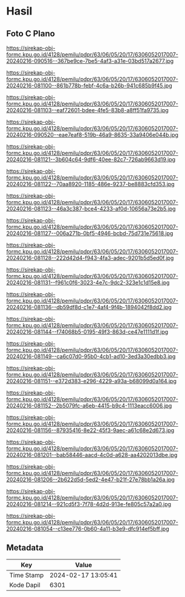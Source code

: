 # Hasil

## Foto C Plano

https://sirekap-obj-formc.kpu.go.id/4128/pemilu/pdpr/63/06/05/20/17/6306052017007-20240216-090516--367be9ce-7be5-4af3-a31e-03bd517a2677.jpg

https://sirekap-obj-formc.kpu.go.id/4128/pemilu/pdpr/63/06/05/20/17/6306052017007-20240216-081100--861b778b-febf-4c6a-b26b-941c685b9f45.jpg

https://sirekap-obj-formc.kpu.go.id/4128/pemilu/pdpr/63/06/05/20/17/6306052017007-20240216-081103--eaf72601-bdee-4fe5-83b8-a8ff51fa9735.jpg

https://sirekap-obj-formc.kpu.go.id/4128/pemilu/pdpr/63/06/05/20/17/6306052017007-20240216-090520--eae7eaf8-519b-46a9-8635-33a9406e044b.jpg

https://sirekap-obj-formc.kpu.go.id/4128/pemilu/pdpr/63/06/05/20/17/6306052017007-20240216-081121--3b604c64-9df6-40ee-82c7-726ab9663d19.jpg

https://sirekap-obj-formc.kpu.go.id/4128/pemilu/pdpr/63/06/05/20/17/6306052017007-20240216-081122--70aa8920-1185-486e-9237-be8883cfd353.jpg

https://sirekap-obj-formc.kpu.go.id/4128/pemilu/pdpr/63/06/05/20/17/6306052017007-20240216-081123--46a3c387-bce4-4233-af0d-10656a73e2b5.jpg

https://sirekap-obj-formc.kpu.go.id/4128/pemilu/pdpr/63/06/05/20/17/6306052017007-20240216-081127--006a271b-0bf5-4946-bcbd-75d731e75618.jpg

https://sirekap-obj-formc.kpu.go.id/4128/pemilu/pdpr/63/06/05/20/17/6306052017007-20240216-081128--222d42d4-f943-4fa3-adec-9201b5d5ed0f.jpg

https://sirekap-obj-formc.kpu.go.id/4128/pemilu/pdpr/63/06/05/20/17/6306052017007-20240216-081131--f961c0f6-3023-4e7c-9dc2-323e1c1d15e8.jpg

https://sirekap-obj-formc.kpu.go.id/4128/pemilu/pdpr/63/06/05/20/17/6306052017007-20240216-081136--db59df8d-c1e7-4af4-9f4b-1894042f8dd2.jpg

https://sirekap-obj-formc.kpu.go.id/4128/pemilu/pdpr/63/06/05/20/17/6306052017007-20240216-081144--f74068b5-0195-49f3-863d-ce47e1111d1f.jpg

https://sirekap-obj-formc.kpu.go.id/4128/pemilu/pdpr/63/06/05/20/17/6306052017007-20240216-081149--ca6c07d0-95b0-4cb1-ad10-3ed3a30edbb3.jpg

https://sirekap-obj-formc.kpu.go.id/4128/pemilu/pdpr/63/06/05/20/17/6306052017007-20240216-081151--e372d383-e296-4229-a93a-b68099d0a164.jpg

https://sirekap-obj-formc.kpu.go.id/4128/pemilu/pdpr/63/06/05/20/17/6306052017007-20240216-081152--2b5079fc-a6eb-4415-b9c4-1113eacc6006.jpg

https://sirekap-obj-formc.kpu.go.id/4128/pemilu/pdpr/63/06/05/20/17/6306052017007-20240216-081156--87935416-8e22-45f3-9aec-a61c68e2d673.jpg

https://sirekap-obj-formc.kpu.go.id/4128/pemilu/pdpr/63/06/05/20/17/6306052017007-20240216-081201--bab58446-aacd-4c0d-a628-aa4202013dbe.jpg

https://sirekap-obj-formc.kpu.go.id/4128/pemilu/pdpr/63/06/05/20/17/6306052017007-20240216-081206--2b622d5d-5ed2-4e47-b21f-27e78bb1a26a.jpg

https://sirekap-obj-formc.kpu.go.id/4128/pemilu/pdpr/63/06/05/20/17/6306052017007-20240216-081214--921cd5f3-7f78-4d2d-913e-fe805c57a2a0.jpg

https://sirekap-obj-formc.kpu.go.id/4128/pemilu/pdpr/63/06/05/20/17/6306052017007-20240216-081054--c13ee776-0b60-4a11-b3e9-dfc914ef5bff.jpg


## Metadata

| Key        | Value               |
| ---------- | ------------------- |
| Time Stamp | 2024-02-17 13:05:41 |
| Kode Dapil | 6301                |



